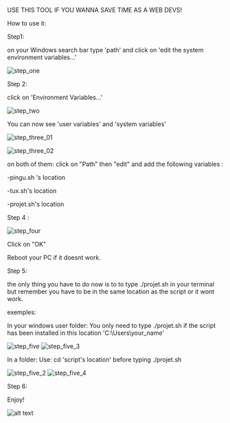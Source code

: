 USE THIS TOOL IF YOU WANNA SAVE TIME AS A WEB DEVS!

How to use it:

Step1:

on your Windows search bar type 'path' and click on 'edit the system environment variables...'

![step_one](https://user-images.githubusercontent.com/104599813/209568577-62a817d9-c556-4007-a3b7-3d4dab0a9aec.png)

Step 2:

click on 'Environment Variables...'

![step_two](https://user-images.githubusercontent.com/104599813/209568617-a8598458-c938-4ac2-9002-69dd51080784.png)


You can now see  'user variables' and 'system variables'

![step_three_01](https://user-images.githubusercontent.com/104599813/209568657-c2f1536f-e4d6-4962-a360-e560cffb5598.png)

![step_three_02](https://user-images.githubusercontent.com/104599813/209568663-ab3e8262-0723-4edb-8cbb-079894eedce3.png)

 on both of them: click on "Path" then "edit" and add the following variables :

-pingu.sh 's location

-tux.sh's location

-projet.sh's location

Step 4 :

![step_four](https://user-images.githubusercontent.com/104599813/209568726-b0dad347-c591-4a0b-9409-af571862645d.png)

Click on "OK"

Reboot your PC if it doesnt work.

Step 5:

the only thing you have to do now is to to type ./projet.sh in your terminal but remember you have to be in the same location as the script or it wont work.

exemples:

In your windows user folder:
You only need to type ./projet.sh if the script has been installed in this location 'C:\Users\your_name'

![step_five](https://user-images.githubusercontent.com/104599813/209569897-e0f38f1b-a3f9-4d7d-a654-9cd7c9b70824.png)
![step_five_3](https://user-images.githubusercontent.com/104599813/209570023-d68e14d0-daf0-48f3-8e14-003416994d36.png)

In a folder:
Use:
cd 'script's location' before typing ./projet.sh

![step_five_2](https://user-images.githubusercontent.com/104599813/209569919-d1101352-2cc1-4752-add1-a77f2d64e7b5.png)
![step_five_4](https://user-images.githubusercontent.com/104599813/209570160-8156214a-e89d-497b-b55d-03e13942c302.png)


Step 6:

Enjoy!

![alt text](https://repository-images.githubusercontent.com/539971186/bdedc478-e31a-4ff0-bbd1-fdc37c721e1f)
